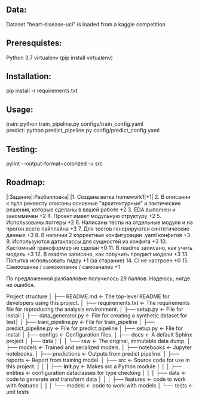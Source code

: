 ## Data:

Dataset "heart-disease-uci" is loaded from a kaggle competition

## Preresquistes:

Python 3.7
virtualenv (pip install virtualenv)

## Installation:

pip install -r requirements.txt

## Usage:

train: python train_pipeline.py configs/train_config.yaml
<br>
predict: python predict_pipeline.py config/predict_config.yaml

## Testing:

pylint --output-format=colorized -v src


## Roadmap:

|:Задание|:Разбалловка|
|1. Создана ветка homework1|+1|
2. В описании к пулл реквесту описаны основные "архитектурные" и тактические решения, которые сделаны в вашей работе +2
3. EDA выполнен и закоммичен +2
4. Проект имеет модульную структуру +2
5. Использованы логгеры	+2
6. Написаны тесты на отдельные модули и на прогон всего пайплайна +3
7. Для тестов генерируются синтетические данные +3
8. В наличии 2 корректные конфигурации .yaml конфигов +3
9. Используются датаклассы для сущностей из конфига +3
10. Кастомный трансформер не сделан +0
11. В readme записано, как учить модель +3
12. В readme записано, как получить предикт модели +3
13. Попытка использовать гидру +1 (за старание)
14. CI не настроен +0
15. Самооценка / самокопание / самоанализ +1

По предложенной разбалловке получилось 29 баллов. Надеюсь, нигде не ошибся.


Project structure
│
├── README.md             <- The top-level README for developers using this project.
│
├── requirements.txt      <- The requirements file for reproducing the analysis environment.
│
├── setup.py              <- File for install
│
├── data_generator.py  	  <- File for creating a synthetic dataset for test│
│
├── trani_pipeline.py     <- File for train_pipeline
│
├── predict_pipeline.py   <- File for predict pipeline
│
├── setup.py              <- File for install
│
├── configs               <- Configuration files.
│
├── docs                  <- A default Sphinx project
│
├── data
│	│
│   └── raw               <- The original, immutable data dump.
│
├── models                <- Trained and serialized models.
│
├── notebooks             <- Jupyter notebooks.
│
├── predictions           <- Outputs from predict pipeline.
│
├── reports               <- Report from training model.
│
├── src                   <- Source code for use in this project.
│	│
│   ├── __init__.py       <- Makes src a Python module
│   │
│   ├── entities          <- configuration dataclasses for type checking
│   │
│   ├── data              <- code to generate and transform data
│	│
│   ├── features          <- code to work with features
│   │
│   └── models            <- code to work with models
│
└── tests                 <- unit tests
